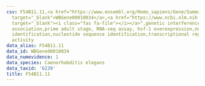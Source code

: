```yaml
---
csv: F54B11.11,<a href="https://www.ensembl.org/Homo_sapiens/Gene/Summary?db=core;g=WBGene00010034"
  target="_blank">WBGene00010034</a>,<a href="https://www.ncbi.nlm.nih.gov/pubmed/30894454"
  target="_blank"><i class="fas fa-file"></i></a>",genetic interference,functional
  association,prime adult stage, RNA-seq assay, hsf-1 overexpression,nucleotide sequence
  identification,nucleotide sequence identification,transcriptional regulation,up-regulates
  activity
data_alias: F54B11.11
data_id: WBGene00010034
data_numevidence: 1
data_species: Caenorhabditis elegans
data_taxid: '6239'
title: F54B11.11
---
```

